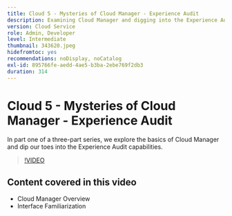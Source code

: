 ```yaml
---
title: Cloud 5 - Mysteries of Cloud Manager - Experience Audit
description: Examining Cloud Manager and digging into the Experience Audit feature
version: Cloud Service
role: Admin, Developer
level: Intermediate
thumbnail: 343620.jpeg
hidefromtoc: yes
recommendations: noDisplay, noCatalog
exl-id: 895766fe-aedd-4ae5-b3ba-2ebe769f2db3
duration: 314
---
```

# Cloud 5 - Mysteries of Cloud Manager - Experience Audit

In part one of a three-part series, we explore the basics of Cloud Manager and dip our toes into the Experience Audit capabilities.

>[!VIDEO](https://video.tv.adobe.com/v/343620?quality=12&learn=on)

## Content covered in this video

+ Cloud Manager Overview
+ Interface Familiarization
